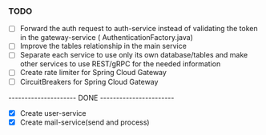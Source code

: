 ### TODO

- [ ] Forward the auth request to auth-service instead of validating the token in the gateway-service (
  AuthenticationFactory.java)
- [ ] Improve the tables relationship in the main service
- [ ] Separate each service to use only its own database/tables and make other services to use REST/gRPC for the needed
  information
- [ ] Create rate limiter for Spring Cloud Gateway
- [ ] CircuitBreakers for Spring Cloud Gateway

--------------------- DONE -----------------------

- [x] Create user-service
- [x] Create mail-service(send and process)

